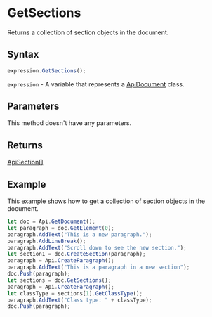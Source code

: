# GetSections

Returns a collection of section objects in the document.

## Syntax

```javascript
expression.GetSections();
```

`expression` - A variable that represents a [ApiDocument](../ApiDocument.md) class.

## Parameters

This method doesn't have any parameters.

## Returns

[ApiSection[]](../../ApiSection/ApiSection.md)

## Example

This example shows how to get a collection of section objects in the document.

```javascript editor-docx
let doc = Api.GetDocument();
let paragraph = doc.GetElement(0);
paragraph.AddText("This is a new paragraph.");
paragraph.AddLineBreak();
paragraph.AddText("Scroll down to see the new section.");
let section1 = doc.CreateSection(paragraph);
paragraph = Api.CreateParagraph();
paragraph.AddText("This is a paragraph in a new section");
doc.Push(paragraph);
let sections = doc.GetSections();
paragraph = Api.CreateParagraph();
let classType = sections[1].GetClassType();
paragraph.AddText("Class type: " + classType);
doc.Push(paragraph);
```

